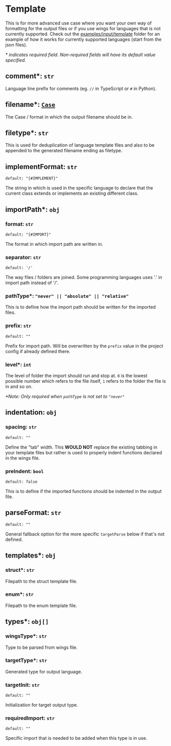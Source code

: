 # Template

This is for more advanced use case where you want your own way of formatting for the output files or if you use wings for languages that is not currently supported. Check out the [examples/input/template](https://github.com/binhonglee/wings/tree/devel/examples/input/templates) folder for an example of how it works for currently supported languages (start from the json files).

_\* indicates required field. Non-required fields will have its default value specified._

## comment*: `str`

Language line prefix for comments (eg. `//` in TypeScript or `#` in Python).

## filename*: [`Case`](https://binhonglee.github.io/stones/stones/cases.html#Case)

The Case / format in which the output filename should be in.

## filetype*: `str`

This is used for deduplication of language template files and also to be appended to the generated filename ending as filetype.

## implementFormat: `str`

```
default: "{#IMPLEMENT}"
```

The string in which is used in the specific language to declare that the current class extends or implements an existing different class.

## importPath*: `obj`

### format: `str`

```
default: "{#IMPORT}"
```

The format in which import path are written in.

### separator: `str`

```
default: '/'
```

The way files / folders are joined. Some programming languages uses '.' in import path instead of '/'.

### pathType*: `"never" || "absolute" || "relative"`

This is to define how the import path should be written for the imported files.

### prefix: `str`

```
default: ""
```

Prefix for import path. Will be overwritten by the `prefix` value in the project config if already defined there.

### level*: `int`

The level of folder the import should run and stop at. `0` is the lowest possible number which refers to the file itself, `1` refers to the folder the file is in and so on.

_\*Note: Only required when `pathType` is not set to `"never"`_

## indentation: `obj`

### spacing: `str`

```
default: ""
```

Define the "tab" width. This **WOULD NOT** replace the existing tabbing in your template files but rather is used to properly indent functions declared in the wings file.

### preIndent: `bool`

```
default: false
```

This is to define if the imported functions should be indented in the output file.

## parseFormat: `str`

```
default: ""
```

General fallback option for the more specific `targetParse` below if that's not defined.

## templates*: `obj`

### struct*: `str`

Filepath to the struct template file.

### enum*: `str`

Filepath to the enum template file.

## types*: `obj[]`

### wingsType*: `str`

Type to be parsed from wings file.

### targetType*: `str`

Generated type for output language.

### targetInit: `str`

```
default: ""
```

Initialization for target output type.

### requiredImport: `str`

```
default: ""
```

Specific import that is needed to be added when this type is in use.
